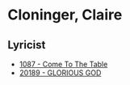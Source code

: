 # Cloninger, Claire

## Lyricist

- [1087 - Come To The Table](/hymns/1087.md)
- [20189 - GLORIOUS GOD](/hymns/20189.md)

